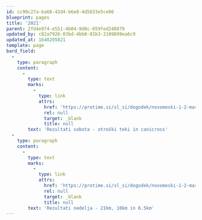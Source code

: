 ```yaml
---
id: cc90c27a-ba68-42d4-b6e8-4d5833e5ce06
blueprint: pages
title: '2021'
parent: 2fd4e974-e551-4b04-9d8c-059fed248879
updated_by: c82a7926-03bd-4bb0-81b3-2109899ea6c9
updated_at: 1648205821
template: page
bard_field:
  -
    type: paragraph
    content:
      -
        type: text
        marks:
          -
            type: link
            attrs:
              href: 'https://protime.si/sl_si/dogodek/novomeski-1-2-maraton-otroski-teki-in-canicross/'
              rel: null
              target: _blank
              title: null
        text: 'Rezultati sobota - otroški teki in canicross'
  -
    type: paragraph
    content:
      -
        type: text
        marks:
          -
            type: link
            attrs:
              href: 'https://protime.si/sl_si/dogodek/novomeski-1-2-maraton-2/'
              rel: null
              target: _blank
              title: null
        text: 'Rezultati nedelja - 21km, 10km in 6.5km'
---
```

